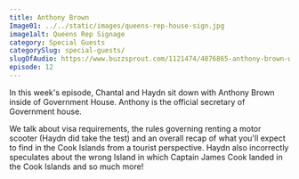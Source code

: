 ```yaml
---
title: Anthony Brown
Image01: ../../static/images/queens-rep-house-sign.jpg
image1alt: Queens Rep Signage
category: Special Guests
categorySlug: special-guests/
slugOfAudio: https://www.buzzsprout.com/1121474/4876865-anthony-brown-what-to-expect-in-the-cook-islands-as-a-visitor.mp3
episode: 12
---
```


In this week's episode, Chantal and Haydn sit down with Anthony Brown inside of Government House. Anthony is the official secretary of Government house.

We talk about visa requirements, the rules governing renting a motor scooter (Haydn did take the test) and an overall recap of what you'll expect to find in the Cook Islands from a tourist perspective. Haydn also incorrectly speculates about the wrong Island in which Captain James Cook landed in the Cook Islands and so much more!
